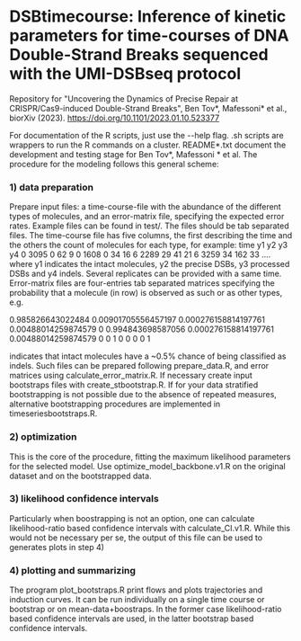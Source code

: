 # DSBtimecourse: Inference of kinetic parameters for time-courses of DNA Double-Strand Breaks sequenced with the UMI-DSBseq protocol 

Repository for "Uncovering the Dynamics of Precise Repair at CRISPR/Cas9-induced Double-Strand Breaks", Ben Tov*, Mafessoni* et al., biorXiv (2023). 
https://doi.org/10.1101/2023.01.10.523377 

For documentation of the R scripts, just use the --help flag.
.sh scripts are wrappers to run the R commands on a cluster.
README*.txt document the development and testing stage for Ben Tov*, Mafessoni * et al.
The procedure for the modeling follows this general scheme:

### 1) data preparation
Prepare input files: a time-course-file with the abundance of the different types of molecules, and an error-matrix file, specifying the expected error rates. Example files can be found in test/. The files should be tab separated files. The time-course file has five columns, the first describing the time and the others the count of molecules for each type, for example:
time    y1      y2      y3      y4
0       3095    0       62      9
0       1608    0       34      16
6       2289    29      41      21
6       3259    34      162     33
....
where y1 indicates the intact molecules, y2 the precise DSBs, y3 processed DSBs and y4 indels. Several replicates can be provided with a same time.
Error-matrix files are four-entries tab separated matrices specifying the probability that a molecule (in row) is observed as such or as other types, e.g.

0.985826643022484       0.00901705556457197     0.000276158814197761    0.00488014259874579
0       0.994843698587056       0.000276158814197761    0.00488014259874579
0       0       1       0
0       0       0       1

indicates that intact molecules have a ~0.5% chance of being classified as indels. Such files can be prepared following prepare_data.R, and error matrices using calculate_error_matrix.R. If necessary create input bootstraps files with create_stbootstrap.R. If for your data stratified bootstrapping is not possible due to the absence of repeated measures, alternative bootstrapping procedures are implemented in timeseriesbootstraps.R.

### 2) optimization
This is the core of the procedure, fitting the maximum likelihood parameters for the selected model. Use optimize_model_backbone.v1.R on the original dataset and on the bootstrapped data.

### 3) likelihood confidence intervals
Particularly when boostrapping is not an option, one can calculate likelihood-ratio based confidence intervals with calculate_CI.v1.R. While this would not be necessary per se, the output of this file can be used to generates plots in step 4)

### 4) plotting and summarizing
The program plot_bootstraps.R print flows and plots trajectories and induction curves. It can be run individually on a single time course or bootstrap or on mean-data+boostraps. In the former case likelihood-ratio based confidence intervals are used, in the latter bootstrap based confidence intervals.
